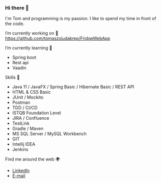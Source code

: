 ### Hi there 👋
I'm Tom and programming is my passion. I like to spend my time in front of the code.

I’m currently working on 🔭
https://github.com/tomaszsiudakrep/FridgeWebApp

I’m currently learning 🌱 
- Spring boot
- Rest api
- Vaadin

Skills 🧠
- Java 11 / JavaFX / Spring Basic / Hibernate Basic / REST API
- HTML & CSS Basic
- JUnit / Mockito
- Postman
- TDD / CI/CD
- ISTQB Foundation Level
- JIRA / Confluence
- TestLink
- Gradle / Maven
- MS SQL Server / MySQL Workbench
- GIT
- Intellij IDEA
- Jenkins

Find me around the web 🌍
- <a href="https://www.linkedin.com/in/tomasz-siudak-339103139/">LinkedIn</a> 
- <a href="mailto:tomaszsiudak00@gmail.com">E-mail</a>


<!--
**tomaszsiudakrep/tomaszsiudakrep** is a ✨ _special_ ✨ repository because its `README.md` (this file) appears on your GitHub profile.

- 📫 How to reach me: ...
- 😄 Pronouns: ...
- ⚡ Fun fact: ...
-->
